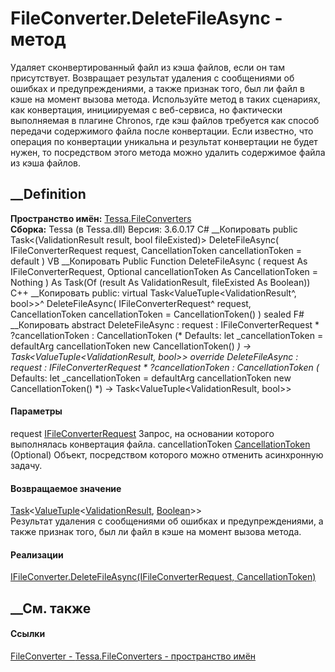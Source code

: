 # FileConverter.DeleteFileAsync - метод
Удаляет сконвертированный файл из кэша файлов, если он там присутствует.
Возвращает результат удаления с сообщениями об ошибках и предупреждениями, а
также признак того, был ли файл в кэше на момент вызова метода. Используйте
метод в таких сценариях, как конвертация, инициируемая с веб-сервиса, но
фактически выполняемая в плагине Chronos, где кэш файлов требуется как способ
передачи содержимого файла после конвертации. Если известно, что операция по
конвертации уникальна и результат конвертации не будет нужен, то посредством
этого метода можно удалить содержимое файла из кэша файлов.
## __Definition
 **Пространство имён:** [Tessa.FileConverters](N_Tessa_FileConverters.htm)  
 **Сборка:** Tessa (в Tessa.dll) Версия: 3.6.0.17
C# __Копировать
     public Task<(ValidationResult result, bool fileExisted)> DeleteFileAsync(
    	IFileConverterRequest request,
    	CancellationToken cancellationToken = default
    )
VB __Копировать
     Public Function DeleteFileAsync ( 
    	request As IFileConverterRequest,
    	Optional cancellationToken As CancellationToken = Nothing
    ) As Task(Of (result As ValidationResult, fileExisted As Boolean))
C++ __Копировать
     public:
    virtual Task<ValueTuple<ValidationResult^, bool>>^ DeleteFileAsync(
    	IFileConverterRequest^ request, 
    	CancellationToken cancellationToken = CancellationToken()
    ) sealed
F# __Копировать
     abstract DeleteFileAsync : 
            request : IFileConverterRequest * 
            ?cancellationToken : CancellationToken 
    (* Defaults:
            let _cancellationToken = defaultArg cancellationToken new CancellationToken()
    *)
    -> Task<ValueTuple<ValidationResult, bool>> 
    override DeleteFileAsync : 
            request : IFileConverterRequest * 
            ?cancellationToken : CancellationToken 
    (* Defaults:
            let _cancellationToken = defaultArg cancellationToken new CancellationToken()
    *)
    -> Task<ValueTuple<ValidationResult, bool>> 
#### Параметры
request
[IFileConverterRequest](T_Tessa_FileConverters_IFileConverterRequest.htm)
    Запрос, на основании которого выполнялась конвертация файла.
cancellationToken
[CancellationToken](https://learn.microsoft.com/dotnet/api/system.threading.cancellationtoken)
(Optional)
    Объект, посредством которого можно отменить асинхронную задачу.
#### Возвращаемое значение
[Task](https://learn.microsoft.com/dotnet/api/system.threading.tasks.task-1)<[ValueTuple](https://learn.microsoft.com/dotnet/api/system.valuetuple-2)<[ValidationResult](T_Tessa_Platform_Validation_ValidationResult.htm),
[Boolean](https://learn.microsoft.com/dotnet/api/system.boolean)>>  
Результат удаления с сообщениями об ошибках и предупреждениями, а также
признак того, был ли файл в кэше на момент вызова метода.
#### Реализации
[IFileConverter.DeleteFileAsync(IFileConverterRequest,
CancellationToken)](M_Tessa_FileConverters_IFileConverter_DeleteFileAsync.htm)  
##  __См. также
#### Ссылки
[FileConverter - ](T_Tessa_FileConverters_FileConverter.htm)
[Tessa.FileConverters - пространство имён](N_Tessa_FileConverters.htm)
